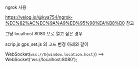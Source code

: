 ngrok 사용

https://velog.io/@kya754/ngrok-%EC%82%AC%EC%9A%A9%ED%95%98%EA%B8%B0 참고

그냥 localhost 8080 으로 열고 싶은 경우

scrip.js gps_set.js 의 코드 변경 아래와 같이

WebSocket(`wss://${window.location.host}`)
==>
WebSocket('ws://localhost:8080'); 
